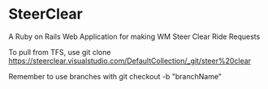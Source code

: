SteerClear
==========

A Ruby on Rails Web Application for making WM Steer Clear Ride Requests

 To pull from TFS, use git clone https://steerclear.visualstudio.com/DefaultCollection/_git/steer%20clear

 Remember to use branches with git checkout -b "branchName"


